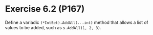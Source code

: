 # Exercise 6.2 (P167)

Define a variadic `(*IntSet).AddAll(...int)` method that allows a list of values to be added, such as `s.AddAll(1, 2, 3)`.
